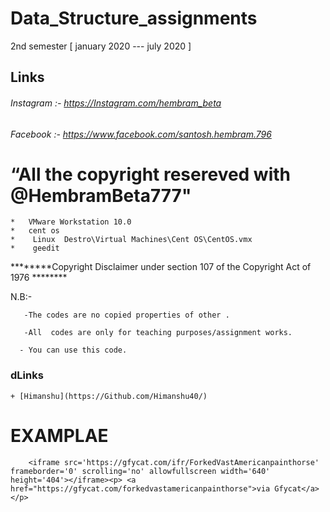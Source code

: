 # Data_Structure_assignments
2nd semester [ january 2020 ---  july  2020   ]

## Links

   ###### Instagram :- https://Instagram.com/hembram_beta
   ###### Facebook  :- https://www.facebook.com/santosh.hembram.796
   

# “All the copyright resereved with @HembramBeta777"




	*   VMware Workstation 10.0
	*   cent os
	*    Linux  Destro\Virtual Machines\Cent OS\CentOS.vmx
	*    geedit
	
********Copyright Disclaimer under section 107 of the Copyright Act of 1976 ********

N.B:-

       -The codes are no copied properties of other .

       -All  codes are only for teaching purposes/assignment works.

      - You can use this code.
### dLinks

	+ [Himanshu](https://Github.com/Himanshu40/)

# EXAMPLAE

		<iframe src='https://gfycat.com/ifr/ForkedVastAmericanpainthorse' frameborder='0' scrolling='no' allowfullscreen width='640' height='404'></iframe><p> <a href="https://gfycat.com/forkedvastamericanpainthorse">via Gfycat</a></p>
